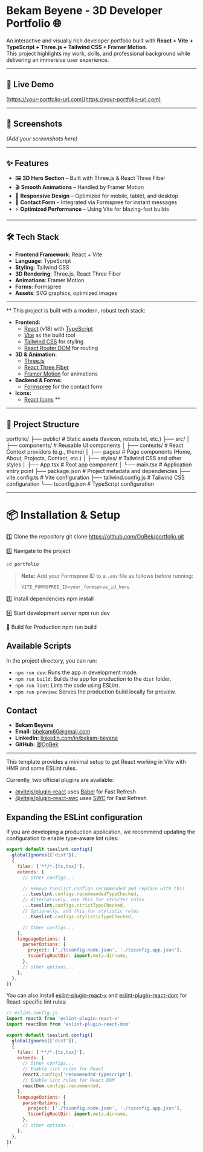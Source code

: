 # Bekam Beyene - 3D Developer Portfolio 🌐

An interactive and visually rich developer portfolio built with **React + Vite + TypeScript + Three.js + Tailwind CSS + Framer Motion**.  
This project highlights my work, skills, and professional background while delivering an immersive user experience.

---

## 🚀 Live Demo
[https://your-portfolio-url.com](https://your-portfolio-url.com)

---

## 📸 Screenshots
*(Add your screenshots here)*

---

## ✨ Features
- 🖼 **3D Hero Section** – Built with Three.js & React Three Fiber
- 🎬 **Smooth Animations** – Handled by Framer Motion
- 📱 **Responsive Design** – Optimized for mobile, tablet, and desktop
- 📧 **Contact Form** – Integrated via Formspree for instant messages
- ⚡ **Optimized Performance** – Using Vite for blazing-fast builds

---

## 🛠 Tech Stack
- **Frontend Framework**: React + Vite
- **Language**: TypeScript
- **Styling**: Tailwind CSS
- **3D Rendering**: Three.js, React Three Fiber
- **Animations**: Framer Motion
- **Forms**: Formspree
- **Assets**: SVG graphics, optimized images

---
**
This project is built with a modern, robust tech stack:

- **Frontend:**
  - [React](https://reactjs.org/) (v18) with [TypeScript](https://www.typescriptlang.org/)
  - [Vite](https://vitejs.dev/) as the build tool
  - [Tailwind CSS](https://tailwindcss.com/) for styling
  - [React Router DOM](https://reactrouter.com/) for routing
- **3D & Animation:**
  - [Three.js](https://threejs.org/)
  - [React Three Fiber](https://docs.pmnd.rs/react-three-fiber/)
  - [Framer Motion](https://www.framer.com/motion/) for animations
- **Backend & Forms:**
  - [Formspree](https://formspree.io/) for the contact form
- **Icons:**
  - [React Icons](https://react-icons.github.io/react-icons/)
**
---
## 📂 Project Structure
portfolio/
├── public/                   # Static assets (favicon, robots.txt, etc.)
├── src/
│ ├── components/            # Reusable UI components
│ ├── contexts/              # React Context providers (e.g., theme)
│ ├── pages/                # Page components (Home, About, Projects, Contact, etc.)
│ ├── styles/               # Tailwind CSS and other styles
│ ├── App.tsx            # Root app component
│ └── main.tsx             # Application entry point
├── package.json            # Project metadata and dependencies
├── vite.config.ts           # Vite configuration
├── tailwind.config.js        # Tailwind CSS configuration
└── tsconfig.json           # TypeScript configuration

---

# 📦 Installation & Setup



1️⃣ Clone the repository
git clone https://github.com/OgBek/portfolio.git

2️⃣ Navigate to the project
```bash
cd portfolio
```
> **Note:** Add your Formspree ID to a `.env` file as follows before running:
> ```
> VITE_FORMSPREE_ID=your_formspree_id_here
> ```

 3️⃣ Install dependencies
npm install

 4️⃣ Start development server
npm run dev

🔧 Build for Production
npm run build


## Available Scripts

In the project directory, you can run:

- `npm run dev`: Runs the app in development mode.
- `npm run build`: Builds the app for production to the `dist` folder.
- `npm run lint`: Lints the code using ESLint.
- `npm run preview`: Serves the production build locally for preview.

## Contact

- **Bekam Beyene**
- **Email:** bbekam60@gmail.com
- **LinkedIn:** [linkedin.com/in/bekam-beyene](https://linkedin.com/in/bekam-beyene)
- **GitHub:** [@OgBek](https://github.com/OgBek)

---


This template provides a minimal setup to get React working in Vite with HMR and some ESLint rules.

Currently, two official plugins are available:

- [@vitejs/plugin-react](https://github.com/vitejs/vite-plugin-react/blob/main/packages/plugin-react) uses [Babel](https://babeljs.io/) for Fast Refresh
- [@vitejs/plugin-react-swc](https://github.com/vitejs/vite-plugin-react/blob/main/packages/plugin-react-swc) uses [SWC](https://swc.rs/) for Fast Refresh

## Expanding the ESLint configuration

If you are developing a production application, we recommend updating the configuration to enable type-aware lint rules:

```js
export default tseslint.config([
  globalIgnores(['dist']),
  {
    files: ['**/*.{ts,tsx}'],
    extends: [
      // Other configs...

      // Remove tseslint.configs.recommended and replace with this
      ...tseslint.configs.recommendedTypeChecked,
      // Alternatively, use this for stricter rules
      ...tseslint.configs.strictTypeChecked,
      // Optionally, add this for stylistic rules
      ...tseslint.configs.stylisticTypeChecked,

      // Other configs...
    ],
    languageOptions: {
      parserOptions: {
        project: ['./tsconfig.node.json', './tsconfig.app.json'],
        tsconfigRootDir: import.meta.dirname,
      },
      // other options...
    },
  },
])
```

You can also install [eslint-plugin-react-x](https://github.com/Rel1cx/eslint-react/tree/main/packages/plugins/eslint-plugin-react-x) and [eslint-plugin-react-dom](https://github.com/Rel1cx/eslint-react/tree/main/packages/plugins/eslint-plugin-react-dom) for React-specific lint rules:

```js
// eslint.config.js
import reactX from 'eslint-plugin-react-x'
import reactDom from 'eslint-plugin-react-dom'

export default tseslint.config([
  globalIgnores(['dist']),
  {
    files: ['**/*.{ts,tsx}'],
    extends: [
      // Other configs...
      // Enable lint rules for React
      reactX.configs['recommended-typescript'],
      // Enable lint rules for React DOM
      reactDom.configs.recommended,
    ],
    languageOptions: {
      parserOptions: {
        project: ['./tsconfig.node.json', './tsconfig.app.json'],
        tsconfigRootDir: import.meta.dirname,
      },
      // other options...
    },
  },
])
`
